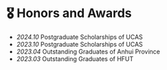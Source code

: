 # 🎖 Honors and Awards

- *2024.10* Postgraduate Scholarships of UCAS
- *2023.10* Postgraduate Scholarships of UCAS
- *2023.04* Outstanding Graduates of Anhui Province
- *2023.03* Outstanding Graduates of HFUT